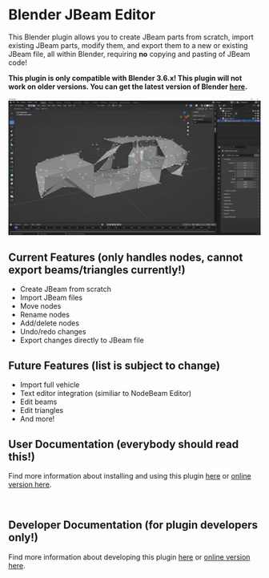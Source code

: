 # Blender JBeam Editor
This Blender plugin allows you to create JBeam parts from scratch, import existing JBeam parts, modify them, and export them to a new or existing JBeam file, all within Blender, requiring **no** copying and pasting of JBeam code!

**This plugin is only compatible with Blender 3.6.x! This plugin will not work on older versions. You can get the latest version of Blender [here](https://www.blender.org/download/).**

![](blender.png)

## Current Features (only handles nodes, cannot export beams/triangles currently!)
* Create JBeam from scratch
* Import JBeam files
* Move nodes
* Rename nodes
* Add/delete nodes
* Undo/redo changes
* Export changes directly to JBeam file

## Future Features (list is subject to change)
* Import full vehicle
* Text editor integration (similiar to NodeBeam Editor)
* Edit beams
* Edit triangles
* And more!

## User Documentation (everybody should read this!)
Find more information about installing and using this plugin [here](docs/user/user_docs.md) or [online version here](https://github.com/BeamNG/Blender-JBeam-Editor/blob/main/docs/user/user_docs.md).

<br>

## Developer Documentation (for plugin developers only!)
Find more information about developing this plugin [here](docs/dev/dev_docs.md) or [online version here](https://github.com/BeamNG/Blender-JBeam-Editor/blob/main/docs/dev/dev_docs.md).
